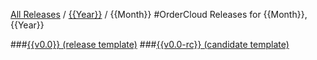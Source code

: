 [All Releases](../../README.md) / [{{Year}}](../README.md) / {{Month}}
#OrderCloud Releases for {{Month}}, {{Year}}

###[{{v0.0}} (release template)](v0.0.md)
###[{{v0.0-rc}} (candidate template)](v0.0-rc.md)
